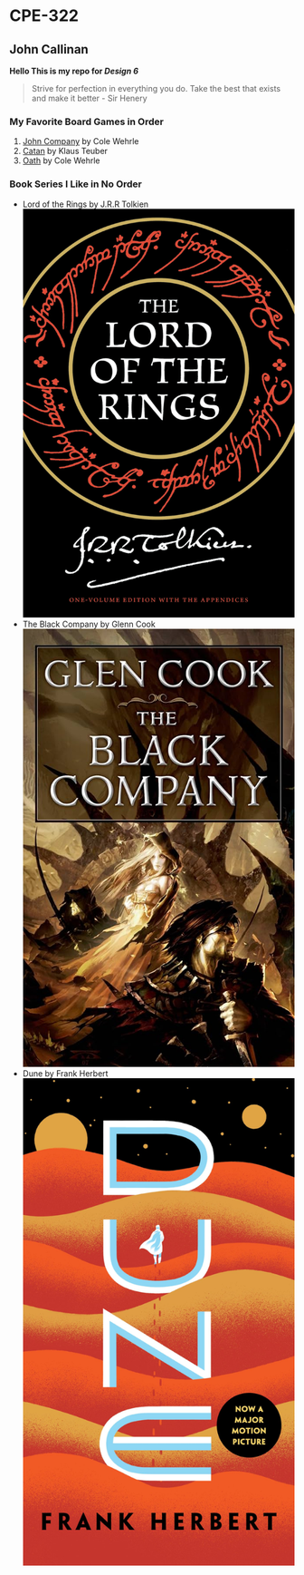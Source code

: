 # CPE-322
## John Callinan
**Hello This is my repo for _Design 6_**
>Strive for perfection in everything you do. Take the best that exists and make it better - Sir Henery

### My Favorite Board Games in Order
1. [John Company](https://wehrlegig.com/products/john-company-second-edition) by Cole Wehrle
2. [Catan](https://www.catan.com/catan) by Klaus Teuber
3. [Oath](https://ledergames.com/products/oath-chronicles-of-empire-exile?srsltid=AfmBOorVPu3BA_NXiKCY5z23_XF7kgb1A4DJEdP_2zMCM7XTzRXiIfwQ) by Cole Wehrle

### Book Series I Like in No Order
- Lord of the Rings by J.R.R Tolkien ![Lord of the Rings Book Cover](lotr.jpg)
- The Black Company by Glenn Cook ![The Black Company Book Cover](black_company.jpg)
- Dune by Frank Herbert ![Dune Book Cover](Dune.jpg)
